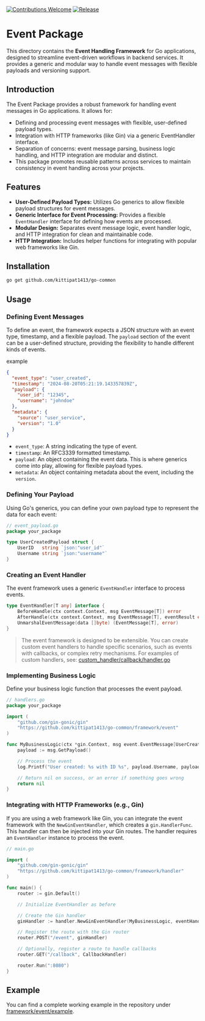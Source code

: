[![Contributions Welcome](https://img.shields.io/badge/contributions-welcome-brightgreen.svg?style=flat)](https://github.com/kittipat1413/go-common/issues)
[![Release](https://img.shields.io/github/release/kittipat1413/go-common.svg?style=flat)](https://github.com/kittipat1413/go-common/releases/latest)

# Event Package
This directory contains the **Event Handling Framework** for Go applications, designed to streamline event-driven workflows in backend services. It provides a generic and modular way to handle event messages with flexible payloads and versioning support.

## Introduction
The Event Package provides a robust framework for handling event messages in Go applications. It allows for:
- Defining and processing event messages with flexible, user-defined payload types.
- Integration with HTTP frameworks (like Gin) via a generic EventHandler interface.
- Separation of concerns: event message parsing, business logic handling, and HTTP integration are modular and distinct.
- This package promotes reusable patterns across services to maintain consistency in event handling across your projects.

## Features
- **User-Defined Payload Types:** Utilizes Go generics to allow flexible payload structures for event messages.
- **Generic Interface for Event Processing:** Provides a flexible `EventHandler` interface for defining how events are processed.
- **Modular Design:** Separates event message logic, event handler logic, and HTTP integration for clean and maintainable code.
- **HTTP Integration:** Includes helper functions for integrating with popular web frameworks like Gin.

## Installation
```bash
go get github.com/kittipat1413/go-common
```

## Usage

### Defining Event Messages
To define an event, the framework expects a JSON structure with an event type, timestamp, and a flexible payload. The `payload` section of the event can be a user-defined structure, providing the flexibility to handle different kinds of events.

example
```json
{
  "event_type": "user_created",
  "timestamp": "2024-08-20T05:21:19.143357839Z",
  "payload": {
    "user_id": "12345",
    "username": "johndoe"
  },
  "metadata": {
    "source": "user_service",
    "version": "1.0"
  }
}
```
- `event_type`: A string indicating the type of event.
- `timestamp`: An RFC3339 formatted timestamp.
- `payload`: An object containing the event data. This is where generics come into play, allowing for flexible payload types.
- `metadata`: An object containing metadata about the event, including the `version`.

### Defining Your Payload
Using Go's generics, you can define your own payload type to represent the data for each event:
```go
// event_payload.go
package your_package

type UserCreatedPayload struct {
    UserID   string `json:"user_id"`
    Username string `json:"username"`
}
```

### Creating an Event Handler
The event framework uses a generic `EventHandler` interface to process events.
```go
type EventHandler[T any] interface {
	BeforeHandle(ctx context.Context, msg EventMessage[T]) error
	AfterHandle(ctx context.Context, msg EventMessage[T], eventResult error) error
	UnmarshalEventMessage(data []byte) (EventMessage[T], error)
}
```
> The event framework is designed to be extensible. You can create custom event handlers to handle specific scenarios, such as events with callbacks, or complex retry mechanisms. For examples of custom handlers, see: [custom_handler/callback/handler.go](custom_handler/callback/handler.go)

### Implementing Business Logic
Define your business logic function that processes the event payload.
```go
// handlers.go
package your_package

import (
    "github.com/gin-gonic/gin"
    "https://github.com/kittipat1413/go-common/framework/event"
)

func MyBusinessLogic(ctx *gin.Context, msg event.EventMessage[UserCreatedPayload]) error {
    payload := msg.GetPayload()

    // Process the event
    log.Printf("User created: %s with ID %s", payload.Username, payload.UserID)

    // Return nil on success, or an error if something goes wrong
    return nil
}
```

### Integrating with HTTP Frameworks (e.g., Gin)
If you are using a web framework like Gin, you can integrate the event framework with the `NewGinEventHandler`, which creates a `gin.HandlerFunc`. This handler can then be injected into your Gin routes. The handler requires an `EventHandler` instance to process the event.
```go
// main.go

import (
    "github.com/gin-gonic/gin"
    "https://github.com/kittipat1413/go-common/framework/handler"
)

func main() {
    router := gin.Default()

    // Initialize EventHandler as before

    // Create the Gin handler
    ginHandler := handler.NewGinEventHandler(MyBusinessLogic, eventHandler)

    // Register the route with the Gin router
    router.POST("/event", ginHandler)

    // Optionally, register a route to handle callbacks
    router.GET("/callback", CallbackHandler)

    router.Run(":8080")
}
```

## Example
You can find a complete working example in the repository under [framework/event/example](example/).
